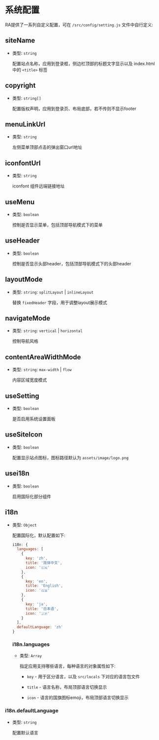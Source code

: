 # 系统配置

RA提供了一系列自定义配置，可在 `/src/config/setting.js` 文件中自行定义:

## siteName

- 类型: `string`

  配置站点名称，应用到登录框，侧边栏顶部的标题文字显示以及 index.html 中的 `<title>` 标签

## copyright

- 类型: `string[]`

  配置版权声明，应用到登录页、布局底部，若不传则不显示footer

## menuLinkUrl

- 类型: `string`

  左侧菜单顶部点击的弹出窗口url地址

## iconfontUrl

- 类型: `string`

  iconfont 组件远端链接地址

## useMenu

- 类型: `boolean`

  控制是否显示菜单，包括顶部导航模式下的菜单

## useHeader

- 类型: `boolean`

  控制是否显示头部header，包括顶部导航模式下的头部header

## layoutMode

- 类型:  `string`: `splitLayout` | `inlineLayout` 

  替换 `fixedHeader` 字段，用于调整layout展示模式

## navigateMode

- 类型: `string`: `vertical` | `horizontal`

  控制导航风格

## contentAreaWidthMode

- 类型: `string`: `max-width` | `flow`

  内容区域宽度模式

## useSetting

- 类型: `boolean`

  是否启用系统设置面板

## useSiteIcon

- 类型: `boolean`

  配置显示站点图标，图标路径默认为 `assets/image/logo.png`

## usei18n

- 类型: `boolean`

  启用国际化部分组件

## i18n

- 类型: `Object`

  配置国际化，默认配置如下:

  ```javascript
  i18n: {
    languages: [
      {
        key: 'zh',
        title: '简体中文',
        icon: '🇨🇳'
      },
      {
        key: 'en',
        title: 'English',
        icon: '🇬🇧'
      },
      {
        key: 'ja',
        title: '日本语',
        icon: '🇯🇵'
      }
    ],
    defaultLanguage: 'zh'
  }
  ```

  ### i18n.languages

  - 类型: `Array`

    指定应用支持哪些语言，每种语言的对象属性如下:

    - `key` - 用于区分语言，以及 `src/locals` 下对应的语言包文件

    - `title` - 语言名称，布局顶部语言切换显示

    - `icon` - 语言的国旗图标emoji，布局顶部语言切换显示

 ### i18n.defaultLanguage
   
   - 类型: `string`

        配置默认语言
